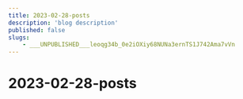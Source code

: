```yaml
---
title: 2023-02-28-posts
description: 'blog description'
published: false
slugs:
    - ___UNPUBLISHED___leoqg34b_0e2iOXiy68NUNa3ernTS1J742Ama7vVn
---
```


# 2023-02-28-posts
